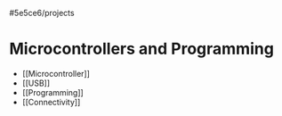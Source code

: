 #5e5ce6/projects 

# Microcontrollers and Programming

- [[Microcontroller]]
- [[USB]]
- [[Programming]]
- [[Connectivity]]
